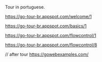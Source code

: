 Tour in portuguese.

https://go-tour-br.appspot.com/welcome/1

https://go-tour-br.appspot.com/basics/1

https://go-tour-br.appspot.com/flowcontrol/1

https://go-tour-br.appspot.com/flowcontrol/8


// after tour
https://gowebexamples.com/
